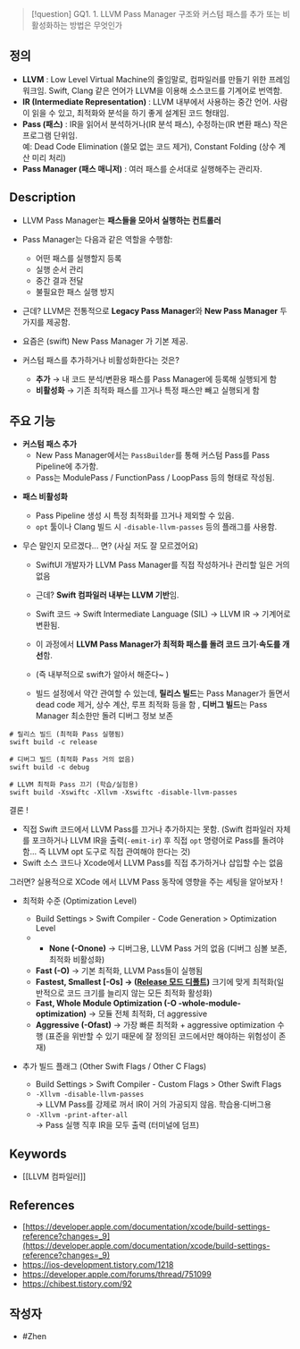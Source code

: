 
>[!question]
>GQ1. 1. LLVM Pass Manager 구조와 커스텀 패스를 추가 또는 비활성화하는 방법은 무엇인가

## 정의
- **LLVM**  : Low Level Virtual Machine의 줄임말로, 컴파일러를 만들기 위한 프레임워크임. Swift, Clang 같은 언어가 LLVM을 이용해 소스코드를 기계어로 번역함.
- **IR (Intermediate Representation)**  : LLVM 내부에서 사용하는 중간 언어. 사람이 읽을 수 있고, 최적화와 분석을 하기 좋게 설계된 코드 형태임.
- **Pass (패스)**  : IR을 읽어서 분석하거나(IR 분석 패스), 수정하는(IR 변환 패스) 작은 프로그램 단위임.  
		예: Dead Code Elimination (쓸모 없는 코드 제거), Constant Folding (상수 계산 미리 처리)
- **Pass Manager (패스 매니저)**  : 여러 패스를 순서대로 실행해주는 관리자.
## Description
- LLVM Pass Manager는 **패스들을 모아서 실행하는 컨트롤러**
- Pass Manager는 다음과 같은 역할을 수행함:
	- 어떤 패스를 실행할지 등록
	- 실행 순서 관리
	- 중간 결과 전달
	- 불필요한 패스 실행 방지

- 근데? LLVM은 전통적으로 **Legacy Pass Manager**와 **New Pass Manager** 두 가지를 제공함.
- 요즘은 (swift) New Pass Manager 가 기본 제공. 
- 커스텀 패스를 추가하거나 비활성화한다는 것은? 
	- **추가** → 내 코드 분석/변환용 패스를 Pass Manager에 등록해 실행되게 함
	- **비활성화** → 기존 최적화 패스를 끄거나 특정 패스만 빼고 실행되게 함
## 주요 기능
+ **커스텀 패스 추가**
	-   New Pass Manager에서는 `PassBuilder`를 통해 커스텀 Pass를 Pass Pipeline에 추가함.
	-  Pass는 ModulePass / FunctionPass / LoopPass 등의 형태로 작성됨.

- **패스 비활성화**
	- Pass Pipeline 생성 시 특정 최적화를 끄거나 제외할 수 있음.
    - `opt` 툴이나 Clang 빌드 시 `-disable-llvm-passes` 등의 플래그를 사용함.

- 무슨 말인지 모르겠다... 면?  (사실 저도 잘 모르겠어요)
	- SwiftUI 개발자가 LLVM Pass Manager를 직접 작성하거나 관리할 일은 거의 없음
	- 근데? **Swift 컴파일러 내부는 LLVM 기반**임.
	- Swift 코드 → Swift Intermediate Language (SIL) → LLVM IR → 기계어로 변환됨.
	- 이 과정에서 **LLVM Pass Manager가 최적화 패스를 돌려 코드 크기·속도를 개선**함. 
	- (즉 내부적으로 swift가 알아서 해준다~ )

	- 빌드 설정에서 약간 관여할 수 있는데, **릴리스 빌드**는 Pass Manager가 돌면서 dead code 제거, 상수 계산, 루프 최적화 등을 함 , **디버그 빌드**는 Pass Manager 최소한만 돌려 디버그 정보 보존
```
# 릴리스 빌드 (최적화 Pass 실행됨)
swift build -c release

# 디버그 빌드 (최적화 Pass 거의 없음)
swift build -c debug

# LLVM 최적화 Pass 끄기 (학습/실험용)
swift build -Xswiftc -Xllvm -Xswiftc -disable-llvm-passes
```

결론 ! 
- 직접 Swift 코드에서 LLVM Pass를 끄거나 추가하지는 못함. (Swift 컴파일러 자체를 포크하거나 LLVM IR을 출력(`-emit-ir`) 후 직접 `opt` 명령어로 Pass를 돌려야 함... 즉 LLVM opt 도구로 직접 관여해야 한다는 것)
- Swift 소스 코드나 Xcode에서 LLVM Pass를 직접 추가하거나 삽입할 수는 없음

그러면? 
실용적으로 XCode 에서 LLVM Pass 동작에 영향을 주는 세팅을 알아보자 ! 

- 최적화 수준 (Optimization Level)
	- Build Settings > Swift Compiler - Code Generation > Optimization Level
	- - **None (-Onone)**  → 디버그용, LLVM Pass 거의 없음 (디버그 심볼 보존, 최적화 비활성화)
	- **Fast (-O)**  → 기본 최적화, LLVM Pass들이 실행됨
	- **Fastest, Smallest [-Os] → (<u>Release 모드 디폴트</u>)** 크기에 맞게 최적화(일반적으로 코드 크기를 늘리지 않는 모든 최적화 활성화)
	- **Fast, Whole Module Optimization (-O -whole-module-optimization)**  → 모듈 전체 최적화, 더 aggressive
    - **Aggressive (-Ofast)**  → 가장 빠른 최적화 + aggressive optimization 수행 (표준을 위반할 수 있기 때문에 잘 정의된 코드에서만 해야하는 위험성이 존재)

- 추가 빌드 플래그 (Other Swift Flags / Other C Flags)
	- Build Settings > Swift Compiler - Custom Flags > Other Swift Flags
	-  `-Xllvm -disable-llvm-passes`  
	    → LLVM Pass를 강제로 꺼서 IR이 거의 가공되지 않음. 학습용·디버그용
	- `-Xllvm -print-after-all`  
	    → Pass 실행 직후 IR을 모두 출력 (터미널에 덤프)
## Keywords
+ [[LLVM 컴파일러]]

## References
- [https://developer.apple.com/documentation/xcode/build-settings-reference?changes=_9](https://developer.apple.com/documentation/xcode/build-settings-reference?changes=_9)
- https://ios-development.tistory.com/1218
- https://developer.apple.com/forums/thread/751099
- https://chibest.tistory.com/92


## 작성자
- #Zhen 